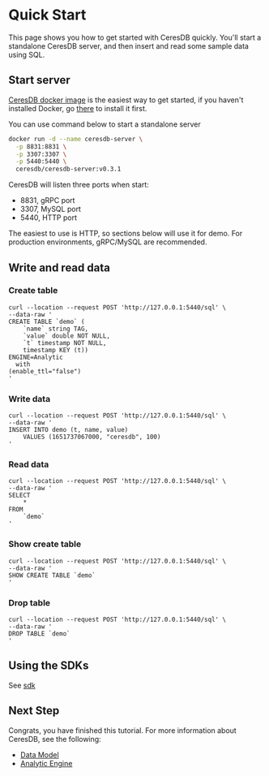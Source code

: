 # Quick Start

This page shows you how to get started with CeresDB quickly. You'll start a standalone CeresDB server, and then insert and read some sample data using SQL.

## Start server

[CeresDB docker image](https://hub.docker.com/r/ceresdb/ceresdb-server) is the easiest way to get started, if you haven't installed Docker, go [there](https://www.docker.com/products/docker-desktop/) to install it first.

You can use command below to start a standalone server
```bash
docker run -d --name ceresdb-server \
  -p 8831:8831 \
  -p 3307:3307 \
  -p 5440:5440 \
  ceresdb/ceresdb-server:v0.3.1
```

CeresDB will listen three ports when start:
- 8831, gRPC port
- 3307, MySQL port
- 5440, HTTP port

The easiest to use is HTTP, so sections below will use it for demo. For production environments, gRPC/MySQL are recommended.

## Write and read data

### Create table
```shell
curl --location --request POST 'http://127.0.0.1:5440/sql' \
--data-raw '
CREATE TABLE `demo` (
    `name` string TAG,
    `value` double NOT NULL,
    `t` timestamp NOT NULL,
    timestamp KEY (t))
ENGINE=Analytic
  with
(enable_ttl="false")
'
```

### Write data
```shell
curl --location --request POST 'http://127.0.0.1:5440/sql' \
--data-raw '
INSERT INTO demo (t, name, value)
    VALUES (1651737067000, "ceresdb", 100)
'
```

### Read data
```shell
curl --location --request POST 'http://127.0.0.1:5440/sql' \
--data-raw '
SELECT
    *
FROM
    `demo`
'
```

### Show create table
```shell
curl --location --request POST 'http://127.0.0.1:5440/sql' \
--data-raw '
SHOW CREATE TABLE `demo`
'
```

### Drop table
```shell
curl --location --request POST 'http://127.0.0.1:5440/sql' \
--data-raw '
DROP TABLE `demo`
'
```

## Using the SDKs

See [sdk](./sdk.md)

## Next Step

Congrats, you have finished this tutorial. For more information about CeresDB, see the following:
- [Data Model](sql/model)
- [Analytic Engine](./analytic_engine)
